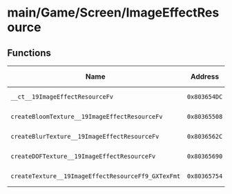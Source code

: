 # main/Game/Screen/ImageEffectResource

## Functions

| Name | Address | Match % |
|------|---------|---------|
| `__ct__19ImageEffectResourceFv` | `0x803654DC` | :x: (0.0%) |
| `createBloomTexture__19ImageEffectResourceFv` | `0x80365508` | :x: (0.0%) |
| `createBlurTexture__19ImageEffectResourceFv` | `0x8036562C` | :x: (0.0%) |
| `createDOFTexture__19ImageEffectResourceFv` | `0x80365690` | :x: (0.0%) |
| `createTexture__19ImageEffectResourceFf9_GXTexFmt` | `0x80365754` | :x: (0.0%) |